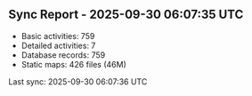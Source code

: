 ## Sync Report - 2025-09-30 06:07:35 UTC

- Basic activities: 759
- Detailed activities: 7
- Database records: 759
- Static maps: 426 files (46M)

Last sync: 2025-09-30 06:07:36 UTC
